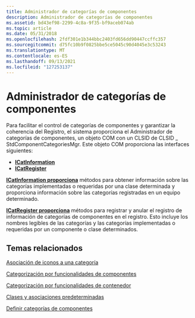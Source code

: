 ```yaml
---
title: Administrador de categorías de componentes
description: Administrador de categorías de componentes
ms.assetid: bd43ef98-2299-4c8a-9f35-bf9aceb074ab
ms.topic: article
ms.date: 05/31/2018
ms.openlocfilehash: 2fdf301e1b344bbc2403fd656dd90447ccffc357
ms.sourcegitcommit: d75fc10b9f0825bbe5ce5045c90d4045e3c53243
ms.translationtype: MT
ms.contentlocale: es-ES
ms.lasthandoff: 09/13/2021
ms.locfileid: "127253137"
---
```

# <a name="the-component-categories-manager"></a>Administrador de categorías de componentes

Para facilitar el control de categorías de componentes y garantizar la coherencia del Registro, el sistema proporciona el Administrador de categorías de componentes, un objeto COM con un CLSID de CLSID \_ StdComponentCategoriesMgr. Este objeto COM proporciona las interfaces siguientes:

-   [**ICatInformation**](/windows/desktop/api/ComCat/nn-comcat-icatinformation)
-   [**ICatRegister**](/windows/desktop/api/ComCat/nn-comcat-icatregister)

[**ICatInformation proporciona**](/windows/desktop/api/ComCat/nn-comcat-icatinformation) métodos para obtener información sobre las categorías implementadas o requeridas por una clase determinada y proporciona información sobre las categorías registradas en un equipo determinado.

[**ICatRegister proporciona**](/windows/desktop/api/ComCat/nn-comcat-icatregister) métodos para registrar y anular el registro de información de categorías de componentes en el registro. Esto incluye los nombres legibles de las categorías y las categorías implementadas o requeridas por un componente o clase determinados.

## <a name="related-topics"></a>Temas relacionados

<dl> <dt>

[Asociación de iconos a una categoría](associating-icons-with-a-category.md)
</dt> <dt>

[Categorización por funcionalidades de componentes](categorizing-by-component-capabilities.md)
</dt> <dt>

[Categorización por funcionalidades de contenedor](categorizing-by-container-capabilities.md)
</dt> <dt>

[Clases y asociaciones predeterminadas](default-classes-and-associations.md)
</dt> <dt>

[Definir categorías de componentes](defining-component-categories.md)
</dt> </dl>

 

 





